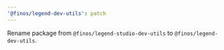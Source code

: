 ```yaml
---
'@finos/legend-dev-utils': patch
---
```


Rename package from `@finos/legend-studio-dev-utils` to `@finos/legend-dev-utils`.
